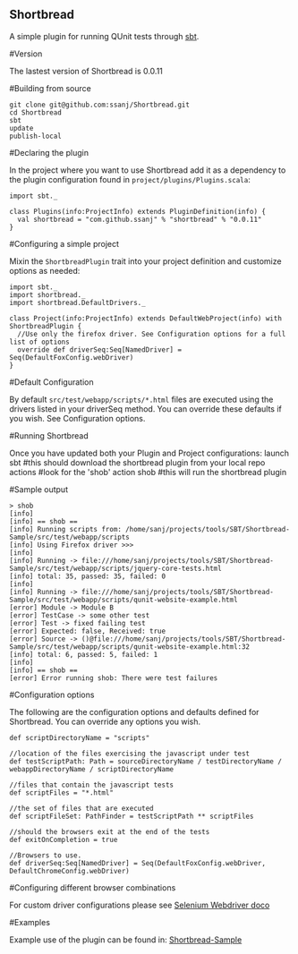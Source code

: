 Shortbread
----------

A simple plugin for running QUnit tests through [sbt](http://code.google.com/p/simple-build-tool/).

#Version

The lastest version of Shortbread is 0.0.11

#Building from source

    git clone git@github.com:ssanj/Shortbread.git
    cd Shortbread
    sbt
    update
    publish-local


#Declaring the plugin

In the project where you want to use Shortbread add it as a dependency to the plugin configuration found in 
`project/plugins/Plugins.scala`:

    import sbt._

    class Plugins(info:ProjectInfo) extends PluginDefinition(info) {
      val shortbread = "com.github.ssanj" % "shortbread" % "0.0.11"
    }


#Configuring a simple project

Mixin the `ShortbreadPlugin` trait into your project definition and customize options as needed:

    import sbt._
    import shortbread._
    import shortbread.DefaultDrivers._

    class Project(info:ProjectInfo) extends DefaultWebProject(info) with ShortbreadPlugin {
      //Use only the firefox driver. See Configuration options for a full list of options
      override def driverSeq:Seq[NamedDriver] = Seq(DefaultFoxConfig.webDriver)  
    }
  
#Default Configuration

 By default `src/test/webapp/scripts/*.html` files are executed using the drivers listed in your driverSeq method. 
 You can override these defaults if you wish. See Configuration options.
  
#Running Shortbread

Once you have updated both your Plugin and Project configurations:
    launch sbt #this should download the shortbread plugin from your local repo
    actions  #look for the 'shob' action
    shob #this will run the shortbread plugin

#Sample output

    > shob
    [info] 
    [info] == shob ==
    [info] Running scripts from: /home/sanj/projects/tools/SBT/Shortbread-Sample/src/test/webapp/scripts
    [info] Using Firefox driver >>>
    [info] 
    [info] Running -> file:///home/sanj/projects/tools/SBT/Shortbread-Sample/src/test/webapp/scripts/jquery-core-tests.html
    [info] total: 35, passed: 35, failed: 0
    [info] 
    [info] Running -> file:///home/sanj/projects/tools/SBT/Shortbread-Sample/src/test/webapp/scripts/qunit-website-example.html
    [error] Module -> Module B
    [error] TestCase -> some other test
    [error] Test -> fixed failing test
    [error] Expected: false, Received: true
    [error] Source -> ()@file:///home/sanj/projects/tools/SBT/Shortbread-Sample/src/test/webapp/scripts/qunit-website-example.html:32
    [info] total: 6, passed: 5, failed: 1
    [info] 
    [info] == shob ==
    [error] Error running shob: There were test failures

#Configuration options

  The following are the configuration options and defaults defined for Shortbread. You can override any options you wish.
  
    def scriptDirectoryName = "scripts"

    //location of the files exercising the javascript under test 
    def testScriptPath: Path = sourceDirectoryName / testDirectoryName / webappDirectoryName / scriptDirectoryName

    //files that contain the javascript tests
    def scriptFiles = "*.html"

    //the set of files that are executed 
    def scriptFileSet: PathFinder = testScriptPath ** scriptFiles

    //should the browsers exit at the end of the tests
    def exitOnCompletion = true

    //Browsers to use.
    def driverSeq:Seq[NamedDriver] = Seq(DefaultFoxConfig.webDriver, DefaultChromeConfig.webDriver)
    
#Configuring different browser combinations

 For custom driver configurations please see [Selenium Webdriver doco](http://seleniumhq.org/docs/09_webdriver.html#webdriver-implementations)
    
#Examples

Example use of the plugin can be found in: [Shortbread-Sample](http://github.com/ssanj/Shortbread-Sample)

